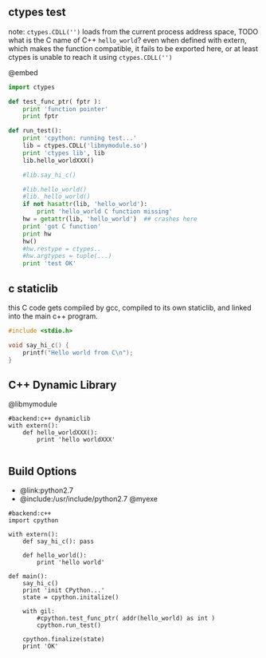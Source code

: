 ctypes test
-------------

note: `ctypes.CDLL('')` loads from the current process address space,
TODO what is the C name of C++ `hello_world`? even when defined with extern,
which makes the function compatible, it fails to be exported here,
or at least ctypes is unable to reach it using `ctypes.CDLL('')`

@embed
```python
import ctypes

def test_func_ptr( fptr ):
	print 'function pointer'
	print fptr

def run_test():
	print 'cpython: running test...'
	lib = ctypes.CDLL('libmymodule.so')
	print 'ctypes lib', lib
	lib.hello_worldXXX()

	#lib.say_hi_c()

	#lib.hello_world()
	#lib._hello_world()
	if not hasattr(lib, 'hello_world'):
		print 'hello_world C function missing'
	hw = getattr(lib, 'hello_world')  ## crashes here
	print 'got C function'
	print hw
	hw()
	#hw.restype = ctypes..
	#hw.argtypes = tuple(...)
	print 'test OK'

```

c staticlib
------
this C code gets compiled by gcc, compiled to its own staticlib, and linked into the main c++ program.
```c
#include <stdio.h>

void say_hi_c() {
	printf("Hello world from C\n");
}
```

C++ Dynamic Library
-------------------
@libmymodule
```pythia
#backend:c++ dynamiclib
with extern():
	def hello_worldXXX():
		print 'hello worldXXX'


```

Build Options
-------------
* @link:python2.7
* @include:/usr/include/python2.7
@myexe
```pythia
#backend:c++
import cpython

with extern():
	def say_hi_c(): pass

	def hello_world():
		print 'hello world'

def main():
	say_hi_c()
	print 'init CPython...'
	state = cpython.initalize()

	with gil:
		#cpython.test_func_ptr( addr(hello_world) as int )
		cpython.run_test()

	cpython.finalize(state)
	print 'OK'

```
